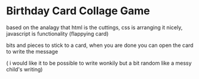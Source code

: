 # Birthday Card Collage Game
<p>based on the analagy that html is the cuttings, css is arranging it nicely, javascript is functionality (flappying card)</p>

<p>bits and pieces to stick to a card, when you are done you can open the card to write the message</p>
<p>( i would like it to be possible to write wonkily but a bit random like a messy child's writing)</p>
